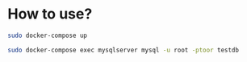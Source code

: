 # How to use?
```bash
sudo docker-compose up
```
```bash
sudo docker-compose exec mysqlserver mysql -u root -ptoor testdb
```
